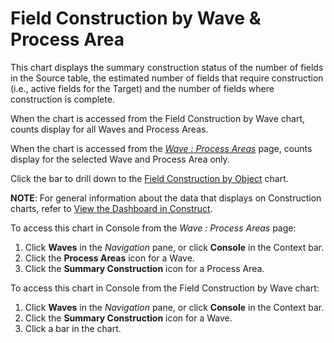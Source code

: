# Field Construction by Wave & Process Area

This chart displays the summary construction status of the number of
fields in the Source table, the estimated number of fields that require
construction (i.e., active fields for the Target) and the number of
fields where construction is complete.

When the chart is accessed from the Field Construction by Wave chart,
counts display for all Waves and Process Areas.

When the chart is accessed from the
<span style="font-style: italic;">[Wave : Process
Areas](../../Console/Page_Desc/Wave_Process_Areas.htm)</span> page,
counts display for the selected Wave and Process Area only.

Click the bar to drill down to the [Field Construction by
Object](Field_Construction_by_Object.htm) chart.

<span style="font-weight: bold;">NOTE</span>: For general information
about the data that displays on Construction charts, refer to [View the
Dashboard in Construct](View_Dashboard_in_Construct.htm).

To access this chart in Console from the
<span style="font-style: italic;">Wave : Process Areas</span> page:

1.  Click <span style="font-weight: bold;">Waves</span> in the
    <span style="font-style: italic;">Navigation</span> pane, or click
    <span style="font-weight: bold;">Console</span> in the Context bar.
2.  Click the <span style="font-weight: bold;">Process Areas</span> icon
    for a Wave.
3.  Click the <span style="font-weight: bold;">Summary
    Construction</span> icon for a Process Area.

To access this chart in Console from the Field Construction by Wave
chart:

1.  Click <span style="font-weight: bold;">Waves</span> in the
    <span style="font-style: italic;">Navigation</span> pane, or click
    <span style="font-weight: bold;">Console</span> in the Context bar.
2.  Click the <span style="font-weight: bold;">Summary
    Construction</span> icon for a Wave.
3.  Click a bar in the chart.
